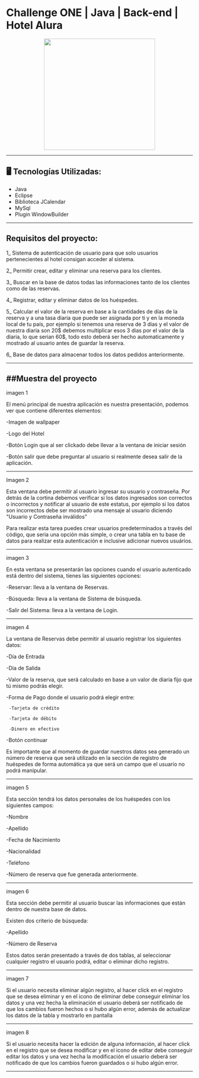 # Challenge ONE | Java | Back-end | Hotel Alura

<p align="center" >
     <img width="300" heigth="300" src="https://user-images.githubusercontent.com/91544872/189419040-c093db78-c970-4960-8aca-ffcc11f7ffaf.png">
</p>

---
## 🖥️ Tecnologías Utilizadas:

- Java
- Eclipse
- Biblioteca JCalendar
- MySql
- Plugin WindowBuilder </br>

---

## Requisitos del proyecto:

1_ Sistema de autenticación de usuario para que solo usuarios pertenecientes al hotel consigan acceder al sistema.

2_ Permitir crear, editar y eliminar una reserva para los clientes.

3_ Buscar en la base de datos todas las informaciones tanto de los clientes como de las reservas.

4_ Registrar, editar y eliminar datos de los huéspedes.

5_ Calcular el valor de la reserva en base a la cantidades de días de la reserva y a una tasa diaria que puede ser asignada por ti y en la moneda local de tu país, por ejemplo si tenemos una reserva de 3 dias y el valor de nuestra diaria son 20$ debemos multiplicar esos 3 dias por el valor de la diaria, lo que serian 60$, todo esto deberá ser hecho automaticamente y mostrado al usuario antes de guardar la reserva.

6_ Base de datos para almacenar todos los datos pedidos anteriormente.

---
##Muestra del proyecto
---
imagen 1

El menú principal de nuestra aplicación es nuestra presentación, podemos ver que contiene diferentes elementos:

-Imagen de wallpaper

-Logo del Hotel

-Botón Login que al ser clickado debe llevar a la ventana de iniciar sesión

-Botón salir que debe preguntar al usuario si realmente desea salir de la aplicación.

---

Imagen 2

Esta ventana debe permitir al usuario ingresar su usuario y contraseña.
Por detrás de la cortina debemos verificar si los datos ingresados son correctos o incorrectos y notificar al usuario de este estatus, por ejemplo si los datos son incorrectos debe ser mostrado una mensaje al usuario diciendo "Usuario y Contraseña inválidos"

Para realizar esta tarea puedes crear usuarios predeterminados a través del código, que seria una opción más simple, o crear una tabla en tu base de datos para realizar esta autenticación e inclusive adicionar nuevos usuários.

---

imagen 3

En esta ventana se presentarán las opciones cuando el usuario autenticado está dentro del sistema, tienes las siguientes opciones:

-Reservar: lleva a la ventana de Reservas.

-Búsqueda: lleva a la ventana de Sistema de búsqueda.

-Salir del Sistema: lleva a la ventana de Login.

---

imagen 4

La ventana de Reservas debe permitir al usuario registrar los siguientes datos:

-Día de Entrada

-Día de Salida

-Valor de la reserva, que será calculado en base a un valor de diaria fijo que tú mismo podrás elegir.

-Forma de Pago donde el usuario podrá elegir entre:

     -Tarjeta de crédito

     -Tarjeta de débito

     -Dinero en efectivo

-Botón continuar

Es importante que al momento de guardar nuestros datos sea generado un número de reserva que será utilizado en la sección de registro de huéspedes de forma automática ya que será un campo que el usuario no podrá manipular.

---

imagen 5

Esta sección tendrá los datos personales de los huéspedes con los siguientes campos:

-Nombre

-Apellido

-Fecha de Nacimiento

-Nacionalidad

-Teléfono

-Número de reserva que fue generada anteriormente.

---

imagen 6

Esta sección debe permitir al usuario buscar las informaciones que están dentro de nuestra base de datos.

Existen dos criterio de búsqueda:

-Apellido

-Número de Reserva

Estos datos serán presentado a través de dos tablas, al seleccionar cualquier registro el usuario podrá, editar o eliminar dicho registro.

---

imagen 7

Si el usuario necesita eliminar algún registro, al hacer click en el registro que se desea eliminar y en el icono de eliminar debe conseguir eliminar los datos y una vez hecha la eliminación el usuario deberá ser notificado de que los cambios fueron hechos o si hubo algún error, además de actualizar los datos de la tabla y mostrarlo en pantalla

---

imagen 8

Si el usuario necesita hacer la edición de alguna información, al hacer click en el registro que se desea modificar y en el icono de editar debe conseguir editar los datos y una vez hecha la modificación el usuario deberá ser notificado de que los cambios fueron guardados o si hubo algún error.

---
